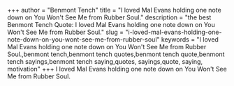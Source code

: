+++
author = "Benmont Tench"
title = "I loved Mal Evans holding one note down on You Won't See Me from Rubber Soul."
description = "the best Benmont Tench Quote: I loved Mal Evans holding one note down on You Won't See Me from Rubber Soul."
slug = "i-loved-mal-evans-holding-one-note-down-on-you-wont-see-me-from-rubber-soul"
keywords = "I loved Mal Evans holding one note down on You Won't See Me from Rubber Soul.,benmont tench,benmont tench quotes,benmont tench quote,benmont tench sayings,benmont tench saying,quotes, sayings,quote, saying, motivation"
+++
I loved Mal Evans holding one note down on You Won't See Me from Rubber Soul.

